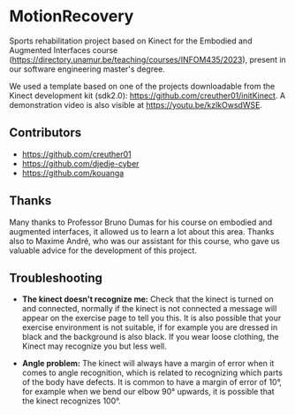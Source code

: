 # MotionRecovery
Sports rehabilitation project based on Kinect for the Embodied and Augmented Interfaces course (<https://directory.unamur.be/teaching/courses/INFOM435/2023>), present in our software engineering master's degree.

We used a template based on one of the projects downloadable from the Kinect development kit (sdk2.0): <https://github.com/creuther01/initKinect>.
A demonstration video is also visible at <https://youtu.be/kzlkOwsdWSE>.

## Contributors

- <https://github.com/creuther01>
- <https://github.com/djedje-cyber>
- <https://github.com/kouanga>

## Thanks

Many thanks to Professor Bruno Dumas for his course on embodied and augmented interfaces, it allowed us to learn a lot about this area. Thanks also to Maxime André, who was our assistant for this course, who gave us valuable advice for the development of this project.

## Troubleshooting

- **The kinect doesn't recognize me:** Check that the kinect is turned on and connected, normally if the kinect is not connected a message will appear on the exercise page to tell you this. It is also possible that your exercise environment is not suitable, if for example you are dressed in black and the background is also black. If you wear loose clothing, the Kinect may recognize you but less well.

- **Angle problem:** The kinect will always have a margin of error when it comes to angle recognition, which is related to recognizing which parts of the body have defects. It is common to have a margin of error of 10°, for example when we bend our elbow 90° upwards, it is possible that the kinect recognizes 100°.
